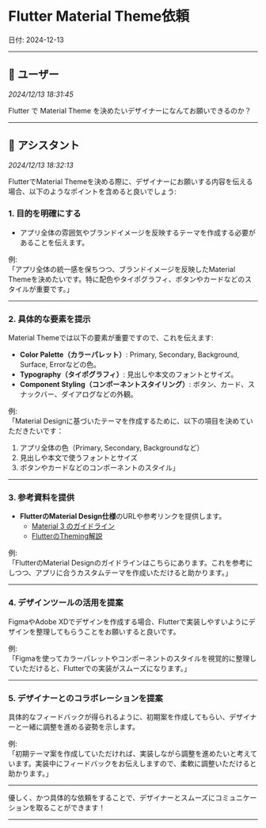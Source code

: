 # Flutter Material Theme依頼

日付: 2024-12-13

---

## 👤 ユーザー
*2024/12/13 18:31:45*

Flutter で Material Theme を決めたいデザイナーになんてお願いできるのか？

---

## 🤖 アシスタント
*2024/12/13 18:32:13*

FlutterでMaterial Themeを決める際に、デザイナーにお願いする内容を伝える場合、以下のようなポイントを含めると良いでしょう:

### 1. **目的を明確にする**
- アプリ全体の雰囲気やブランドイメージを反映するテーマを作成する必要があることを伝えます。

例:  
「アプリ全体の統一感を保ちつつ、ブランドイメージを反映したMaterial Themeを決めたいです。特に配色やタイポグラフィ、ボタンやカードなどのスタイルが重要です。」

---

### 2. **具体的な要素を提示**
Material Themeでは以下の要素が重要ですので、これを伝えます:
- **Color Palette（カラーパレット）**: Primary, Secondary, Background, Surface, Errorなどの色。
- **Typography（タイポグラフィ）**: 見出しや本文のフォントとサイズ。
- **Component Styling（コンポーネントスタイリング）**: ボタン、カード、スナックバー、ダイアログなどの外観。

例:  
「Material Designに基づいたテーマを作成するために、以下の項目を決めていただきたいです：  
1. アプリ全体の色（Primary, Secondary, Backgroundなど）  
2. 見出しや本文で使うフォントとサイズ  
3. ボタンやカードなどのコンポーネントのスタイル」

---

### 3. **参考資料を提供**
- **FlutterのMaterial Design仕様**のURLや参考リンクを提供します。  
  - [Material 3 のガイドライン](https://m3.material.io/)
  - [FlutterのTheming解説](https://flutter.dev/docs/cookbook/design/themes)

例:  
「FlutterのMaterial Designのガイドラインはこちらにあります。これを参考にしつつ、アプリに合うカスタムテーマを作成いただけると助かります。」

---

### 4. **デザインツールの活用を提案**
FigmaやAdobe XDでデザインを作成する場合、Flutterで実装しやすいようにデザインを整理してもらうことをお願いすると良いです。

例:  
「Figmaを使ってカラーパレットやコンポーネントのスタイルを視覚的に整理していただけると、Flutterでの実装がスムーズになります。」

---

### 5. **デザイナーとのコラボレーションを提案**
具体的なフィードバックが得られるように、初期案を作成してもらい、デザイナーと一緒に調整を進める姿勢を示します。

例:  
「初期テーマ案を作成していただければ、実装しながら調整を進めたいと考えています。実装中にフィードバックをお伝えしますので、柔軟に調整いただけると助かります。」

---

優しく、かつ具体的な依頼をすることで、デザイナーとスムーズにコミュニケーションを取ることができます！

---
